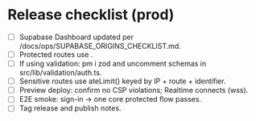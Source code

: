 ﻿# Release checklist (prod)
- [ ] Supabase Dashboard updated per /docs/ops/SUPABASE_ORIGINS_CHECKLIST.md.
- [ ] Protected routes use <RequireAuth redirect="/signin" />.
- [ ] If using validation: 
pm i zod and uncomment schemas in src/lib/validation/auth.ts.
- [ ] Sensitive routes use ateLimit() keyed by IP + route + identifier.
- [ ] Preview deploy: confirm no CSP violations; Realtime connects (wss).
- [ ] E2E smoke: sign-in → one core protected flow passes.
- [ ] Tag release and publish notes.